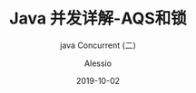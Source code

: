 ---
layout:     post
title:      Java 并发详解-AQS和锁
subtitle:   java Concurrent (二)
date:       2019-10-02
author:     Alessio
header-img: img/PostBack_02.jpg
catalog: true
tags:
    - java
    - 多线程和并发
---